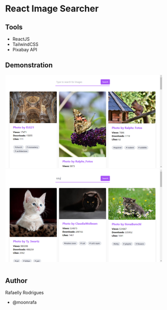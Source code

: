 # React Image Searcher

## Tools

- ReactJS
- TailwindCSS
- Pixabay API

## Demonstration

<table>
<tr>
<img src="src/assets/demo.png">
</tr>
<tr>
<img src="src/assets/demo1.png">
</tr>
</table>

## Author

Rafaelly Rodrigues

- @moonrafa
